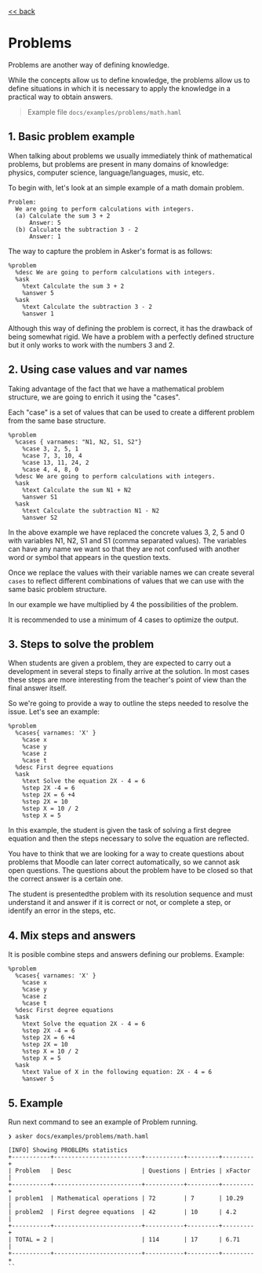 [<< back](README.md)

# Problems

Problems are another way of defining knowledge.

While the concepts allow us to define knowledge, the problems allow us to define situations in which it is necessary to apply the knowledge in a practical way to obtain answers.

> Example file `docs/examples/problems/math.haml`

## 1. Basic problem example

When talking about problems we usually immediately think of mathematical problems, but problems are present in many domains of knowledge: physics, computer science, language/languages, music, etc.

To begin with, let's look at an simple example of a math domain problem.

```
Problem:
  We are going to perform calculations with integers.
  (a) Calculate the sum 3 + 2
      Answer: 5
  (b) Calculate the subtraction 3 - 2
      Answer: 1
```

The way to capture the problem in Asker's format is as follows:

```
%problem
  %desc We are going to perform calculations with integers.
  %ask
    %text Calculate the sum 3 + 2
    %answer 5
  %ask
    %text Calculate the subtraction 3 - 2
    %answer 1
```

Although this way of defining the problem is correct, it has the drawback of being somewhat rigid. We have a problem with a perfectly defined structure but it only works to work with the numbers 3 and 2.

## 2. Using case values and var names

Taking advantage of the fact that we have a mathematical problem structure, we are going to enrich it using the "cases".

Each "case" is a set of values that can be used to create a different problem from the same base structure.

```
%problem
  %cases { varnames: "N1, N2, S1, S2"}
    %case 3, 2, 5, 1
    %case 7, 3, 10, 4
    %case 13, 11, 24, 2
    %case 4, 4, 8, 0
  %desc We are going to perform calculations with integers.
  %ask
    %text Calculate the sum N1 + N2
    %answer S1
  %ask
    %text Calculate the subtraction N1 - N2
    %answer S2
```

In the above example we have replaced the concrete values 3, 2, 5 and 0 with variables N1, N2, S1 and S1 (comma separated values). The variables can have any name we want so that they are not confused with another word or symbol that appears in the question texts.

Once we replace the values with their variable names we can create several `cases` to reflect different combinations of values that we can use with the same basic problem structure.

In our example we have multiplied by 4 the possibilities of the problem.

It is recommended to use a minimum of 4 cases to optimize the output.

## 3. Steps to solve the problem

When students are given a problem, they are expected to carry out a development in several steps to finally arrive at the solution. In most cases these steps are more interesting from the teacher's point of view than the final answer itself.

So we're going to provide a way to outline the steps needed to resolve the issue. Let's see an example:

```
%problem
  %cases{ varnames: 'X' }
    %case x
    %case y
    %case z
    %case t
  %desc First degree equations
  %ask
    %text Solve the equation 2X - 4 = 6
    %step 2X -4 = 6
    %step 2X = 6 +4
    %step 2X = 10
    %step X = 10 / 2
    %step X = 5
```

In this example, the student is given the task of solving a first degree equation and then the steps necessary to solve the equation are reflected.

You have to think that we are looking for a way to create questions about problems that Moodle can later correct automatically, so we cannot ask open questions. The questions about the problem have to be closed so that the correct answer is a certain one.

The student is presentedthe problem with its resolution sequence and must understand it and answer if it is correct or not, or complete a step, or identify an error in the steps, etc.

## 4. Mix steps and answers

It is posible combine steps and answers defining our problems. Example:

```
%problem
  %cases{ varnames: 'X' }
    %case x
    %case y
    %case z
    %case t
  %desc First degree equations
  %ask
    %text Solve the equation 2X - 4 = 6
    %step 2X -4 = 6
    %step 2X = 6 +4
    %step 2X = 10
    %step X = 10 / 2
    %step X = 5
  %ask
    %text Value of X in the following equation: 2X - 4 = 6
    %answer 5
```

## 5. Example

Run next command to see an example of Problem running.

```
❯ asker docs/examples/problems/math.haml

[INFO] Showing PROBLEMs statistics
+-----------+-------------------------+-----------+---------+---------+
| Problem   | Desc                    | Questions | Entries | xFactor |
+-----------+-------------------------+-----------+---------+---------+
| problem1  | Mathematical operations | 72        | 7       | 10.29   |
| problem2  | First degree equations  | 42        | 10      | 4.2     |
+-----------+-------------------------+-----------+---------+---------+
| TOTAL = 2 |                         | 114       | 17      | 6.71    |
+-----------+-------------------------+-----------+---------+---------+
``

